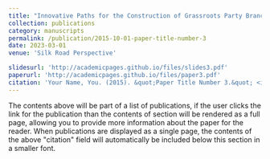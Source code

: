 ```yaml
---
title: "Innovative Paths for the Construction of Grassroots Party Branches in State-Owned Enterprises"
collection: publications
category: manuscripts
permalink: /publication/2015-10-01-paper-title-number-3
date: 2023-03-01
venue: 'Silk Road Perspective'

slidesurl: 'http://academicpages.github.io/files/slides3.pdf'
paperurl: 'http://academicpages.github.io/files/paper3.pdf'
citation: 'Your Name, You. (2015). &quot;Paper Title Number 3.&quot; <i>Journal 1</i>. 1(3).'
---
```


The contents above will be part of a list of publications, if the user clicks the link for the publication than the contents of section will be rendered as a full page, allowing you to provide more information about the paper for the reader. When publications are displayed as a single page, the contents of the above "citation" field will automatically be included below this section in a smaller font.
